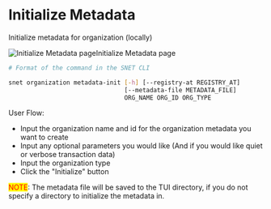 # Initialize Metadata

Initialize metadata for organization (locally)

![Initialize Metadata page](/assets/images/products/AIMarketplace/TUI/Screenshot2024-08-16at8.32.14PM.png)Initialize Metadata page

```bash
# Format of the command in the SNET CLI

snet organization metadata-init [-h] [--registry-at REGISTRY_AT]
                                [--metadata-file METADATA_FILE]
                                ORG_NAME ORG_ID ORG_TYPE
```

User Flow:

* Input the organization name and id for the organization metadata you want to create
* Input any optional parameters you would like (And if you would like quiet or verbose transaction data)
* Input the organization type
* Click the "Initialize" button

<mark style="color:red;">NOTE</mark>: The metadata file will be saved to the TUI directory, if you do not specify a directory to initialize the metadata in.&#x20;
